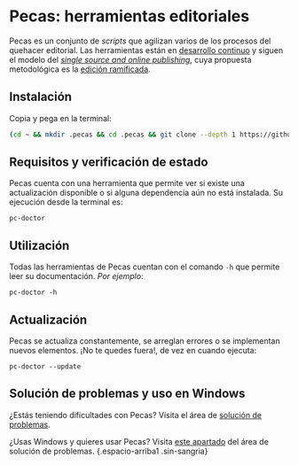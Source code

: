 # Pecas: herramientas editoriales

Pecas es un conjunto de _scripts_ que agilizan varios de los procesos 
del quehacer editorial. Las herramientas están en [desarrollo continuo](https://es.wikipedia.org/wiki/Liberaci%C3%B3n_continua)
y siguen el modelo del [_single source and online publishing_](html/flujo_general.html),
cuya propuesta metodológica es la [edición ramificada](https://ed.cliteratu.re/).

## Instalación

Copia y pega en la terminal:

```bash
(cd ~ && mkdir .pecas && cd .pecas && git clone --depth 1 https://github.com/NikaZhenya/pecas.git . && bash install.sh) && source ~/.bash_profile
```

## Requisitos y verificación de estado

Pecas cuenta con una herramienta que permite ver si existe una actualización
disponible o si alguna dependencia aún no está instalada. Su ejecución desde
la terminal es:

```
pc-doctor
```

## Utilización

Todas las herramientas de Pecas cuentan con el comando `-h` que permite
leer su documentación. _Por ejemplo_:

```
pc-doctor -h
```

## Actualización

Pecas se actualiza constantemente, se arreglan errores o se implementan
nuevos elementos. ¡No te quedes fuera!, de vez en cuando ejecuta:

```
pc-doctor --update
```

## Solución de problemas y uso en Windows

¿Estás teniendo dificultades con Pecas? Visita el área de [solución de problemas](html/problemas.html).

¿Usas Windows y quieres usar Pecas? Visita [este apartado](html/problemas.html#como-uso-pecas-en-windows)
del área de solución de problemas. {.espacio-arriba1 .sin-sangria}
